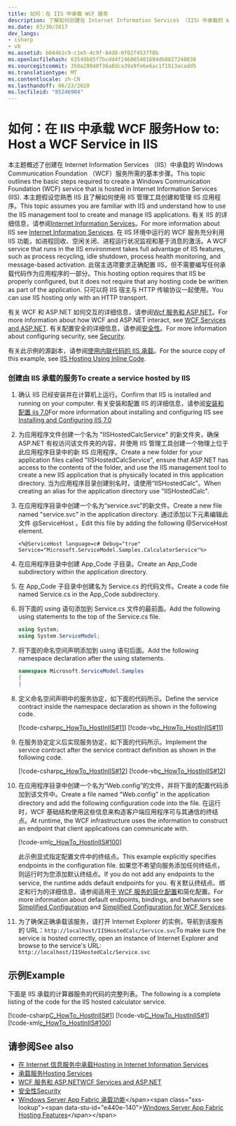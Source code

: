 ```yaml
---
title: 如何：在 IIS 中承载 WCF 服务
description: 了解如何创建在 Internet Information Services （IIS）中承载的 WCF 服务。 只可以将 IIS 宿主与 HTTP 传输协议一起使用。
ms.date: 03/30/2017
dev_langs:
- csharp
- vb
ms.assetid: b044b1c9-c1e5-4c9f-84d8-0f02f4537f8b
ms.openlocfilehash: 63549b85f7bcdd4f246005401694db8827248038
ms.sourcegitcommit: 358a28048f36a8dca39a9fe6e6ac1f1913acadd5
ms.translationtype: MT
ms.contentlocale: zh-CN
ms.lasthandoff: 06/23/2020
ms.locfileid: "85246904"
---
```

# <a name="how-to-host-a-wcf-service-in-iis"></a><span data-ttu-id="e440e-104">如何：在 IIS 中承载 WCF 服务</span><span class="sxs-lookup"><span data-stu-id="e440e-104">How to: Host a WCF Service in IIS</span></span>
<span data-ttu-id="e440e-105">本主题概述了创建在 Internet Information Services （IIS）中承载的 Windows Communication Foundation （WCF）服务所需的基本步骤。</span><span class="sxs-lookup"><span data-stu-id="e440e-105">This topic outlines the basic steps required to create a Windows Communication Foundation (WCF) service that is hosted in Internet Information Services (IIS).</span></span> <span data-ttu-id="e440e-106">本主题假设您熟悉 IIS 且了解如何使用 IIS 管理工具创建和管理 IIS 应用程序。</span><span class="sxs-lookup"><span data-stu-id="e440e-106">This topic assumes you are familiar with IIS and understand how to use the IIS management tool to create and manage IIS applications.</span></span> <span data-ttu-id="e440e-107">有关 IIS 的详细信息，请参阅[Internet Information Services](https://www.iis.net/)。</span><span class="sxs-lookup"><span data-stu-id="e440e-107">For more information about IIS see [Internet Information Services](https://www.iis.net/).</span></span> <span data-ttu-id="e440e-108">在 IIS 环境中运行的 WCF 服务充分利用 IIS 功能，如进程回收、空闲关闭、进程运行状况监视和基于消息的激活。</span><span class="sxs-lookup"><span data-stu-id="e440e-108">A WCF service that runs in the IIS environment takes full advantage of IIS features, such as process recycling, idle shutdown, process health monitoring, and message-based activation.</span></span> <span data-ttu-id="e440e-109">此宿主选项要求正确配置 IIS，但不需要编写任何承载代码作为应用程序的一部分。</span><span class="sxs-lookup"><span data-stu-id="e440e-109">This hosting option requires that IIS be properly configured, but it does not require that any hosting code be written as part of the application.</span></span> <span data-ttu-id="e440e-110">只可以将 IIS 宿主与 HTTP 传输协议一起使用。</span><span class="sxs-lookup"><span data-stu-id="e440e-110">You can use IIS hosting only with an HTTP transport.</span></span>  
  
 <span data-ttu-id="e440e-111">有关 WCF 和 ASP.NET 如何交互的详细信息，请参阅[Wcf 服务和 ASP.NET](wcf-services-and-aspnet.md)。</span><span class="sxs-lookup"><span data-stu-id="e440e-111">For more information about how WCF and ASP.NET interact, see [WCF Services and ASP.NET](wcf-services-and-aspnet.md).</span></span> <span data-ttu-id="e440e-112">有关配置安全的详细信息，请参阅[安全性](security.md)。</span><span class="sxs-lookup"><span data-stu-id="e440e-112">For more information about configuring security, see [Security](security.md).</span></span>  
  
 <span data-ttu-id="e440e-113">有关此示例的源副本，请参阅[使用内联代码的 IIS 承载](../samples/iis-hosting-using-inline-code.md)。</span><span class="sxs-lookup"><span data-stu-id="e440e-113">For the source copy of this example, see [IIS Hosting Using Inline Code](../samples/iis-hosting-using-inline-code.md).</span></span>  
  
### <a name="to-create-a-service-hosted-by-iis"></a><span data-ttu-id="e440e-114">创建由 IIS 承载的服务</span><span class="sxs-lookup"><span data-stu-id="e440e-114">To create a service hosted by IIS</span></span>  
  
1. <span data-ttu-id="e440e-115">确认 IIS 已经安装并在计算机上运行。</span><span class="sxs-lookup"><span data-stu-id="e440e-115">Confirm that IIS is installed and running on your computer.</span></span> <span data-ttu-id="e440e-116">有关安装和配置 IIS 的详细信息，请参阅[安装和配置 iis 7.0](https://docs.microsoft.com/iis/install/installing-iis-7/installing-necessary-iis-components-on-windows-vista)</span><span class="sxs-lookup"><span data-stu-id="e440e-116">For more information about installing and configuring IIS see [Installing and Configuring IIS 7.0](https://docs.microsoft.com/iis/install/installing-iis-7/installing-necessary-iis-components-on-windows-vista)</span></span>  
  
2. <span data-ttu-id="e440e-117">为应用程序文件创建一个名为 "IISHostedCalcService" 的新文件夹，确保 ASP.NET 有权访问该文件夹的内容，并使用 IIS 管理工具创建一个物理上位于此应用程序目录中的新 IIS 应用程序。</span><span class="sxs-lookup"><span data-stu-id="e440e-117">Create a new folder for your application files called "IISHostedCalcService", ensure that ASP.NET has access to the contents of the folder, and use the IIS management tool to create a new IIS application that is physically located in this application directory.</span></span> <span data-ttu-id="e440e-118">当为应用程序目录创建别名时，请使用“IISHostedCalc”。</span><span class="sxs-lookup"><span data-stu-id="e440e-118">When creating an alias for the application directory use "IISHostedCalc".</span></span>  
  
3. <span data-ttu-id="e440e-119">在应用程序目录中创建一个名为“service.svc”的新文件。</span><span class="sxs-lookup"><span data-stu-id="e440e-119">Create a new file named "service.svc" in the application directory.</span></span> <span data-ttu-id="e440e-120">通过添加以下元素编辑此文件 @ServiceHost 。</span><span class="sxs-lookup"><span data-stu-id="e440e-120">Edit this file by adding the following @ServiceHost element.</span></span>  
  
   ```
   <%@ServiceHost language=c# Debug="true" Service="Microsoft.ServiceModel.Samples.CalculatorService"%>
   ```  
  
4. <span data-ttu-id="e440e-121">在应用程序目录中创建 App_Code 子目录。</span><span class="sxs-lookup"><span data-stu-id="e440e-121">Create an App_Code subdirectory within the application directory.</span></span>  
  
5. <span data-ttu-id="e440e-122">在 App_Code 子目录中创建名为 Service.cs 的代码文件。</span><span class="sxs-lookup"><span data-stu-id="e440e-122">Create a code file named Service.cs in the App_Code subdirectory.</span></span>  
  
6. <span data-ttu-id="e440e-123">将下面的 using 语句添加到 Service.cs 文件的最前面。</span><span class="sxs-lookup"><span data-stu-id="e440e-123">Add the following using statements to the top of the Service.cs file.</span></span>  
  
    ```csharp  
    using System;  
    using System.ServiceModel;  
    ```  
  
7. <span data-ttu-id="e440e-124">将下面的命名空间声明添加到 using 语句后面。</span><span class="sxs-lookup"><span data-stu-id="e440e-124">Add the following namespace declaration after the using statements.</span></span>  
  
    ```csharp  
    namespace Microsoft.ServiceModel.Samples  
    {  
    }  
    ```  
  
8. <span data-ttu-id="e440e-125">定义命名空间声明中的服务协定，如下面的代码所示。</span><span class="sxs-lookup"><span data-stu-id="e440e-125">Define the service contract inside the namespace declaration as shown in the following code.</span></span>  
  
     [!code-csharp[c_HowTo_HostInIIS#11](../../../../samples/snippets/csharp/VS_Snippets_CFX/c_howto_hostiniis/cs/source.cs#11)]
     [!code-vb[c_HowTo_HostInIIS#11](../../../../samples/snippets/visualbasic/VS_Snippets_CFX/c_howto_hostiniis/vb/source.vb#11)]  
  
9. <span data-ttu-id="e440e-126">在服务协定定义后实现服务协定，如下面的代码所示。</span><span class="sxs-lookup"><span data-stu-id="e440e-126">Implement the service contract after the service contract definition as shown in the following code.</span></span>  
  
     [!code-csharp[c_HowTo_HostInIIS#12](../../../../samples/snippets/csharp/VS_Snippets_CFX/c_howto_hostiniis/cs/source.cs#12)]
     [!code-vb[c_HowTo_HostInIIS#12](../../../../samples/snippets/visualbasic/VS_Snippets_CFX/c_howto_hostiniis/vb/source.vb#12)]  
  
10. <span data-ttu-id="e440e-127">在应用程序目录中创建一个名为“Web.config”的文件，并将下面的配置代码添加到该文件中。</span><span class="sxs-lookup"><span data-stu-id="e440e-127">Create a file named "Web.config" in the application directory and add the following configuration code into the file.</span></span> <span data-ttu-id="e440e-128">在运行时，WCF 基础结构使用这些信息来构造客户端应用程序可与其通信的终结点。</span><span class="sxs-lookup"><span data-stu-id="e440e-128">At runtime, the WCF infrastructure uses the information to construct an endpoint that client applications can communicate with.</span></span>  
  
     [!code-xml[c_HowTo_HostInIIS#100](../../../../samples/snippets/csharp/VS_Snippets_CFX/c_howto_hostiniis/common/web.config#100)]
  
     <span data-ttu-id="e440e-129">此示例显式指定配置文件中的终结点。</span><span class="sxs-lookup"><span data-stu-id="e440e-129">This example explicitly specifies endpoints in the configuration file.</span></span> <span data-ttu-id="e440e-130">如果您不希望向服务添加任何终结点，则运行时为您添加默认终结点。</span><span class="sxs-lookup"><span data-stu-id="e440e-130">If you do not add any endpoints to the service, the runtime adds default endpoints for you.</span></span> <span data-ttu-id="e440e-131">有关默认终结点、绑定和行为的详细信息，请参阅适用[于 WCF 服务的](../samples/simplified-configuration-for-wcf-services.md)[简化配置](../simplified-configuration.md)和简化配置。</span><span class="sxs-lookup"><span data-stu-id="e440e-131">For more information about default endpoints, bindings, and behaviors see [Simplified Configuration](../simplified-configuration.md) and [Simplified Configuration for WCF Services](../samples/simplified-configuration-for-wcf-services.md).</span></span>  
  
11. <span data-ttu-id="e440e-132">为了确保正确承载该服务，请打开 Internet Explorer 的实例，导航到该服务的 URL：`http://localhost/IISHostedCalc/Service.svc`</span><span class="sxs-lookup"><span data-stu-id="e440e-132">To make sure the service is hosted correctly, open an instance of Internet Explorer and browse to the service's URL: `http://localhost/IISHostedCalc/Service.svc`</span></span>  
  
## <a name="example"></a><span data-ttu-id="e440e-133">示例</span><span class="sxs-lookup"><span data-stu-id="e440e-133">Example</span></span>  
 <span data-ttu-id="e440e-134">下面是 IIS 承载的计算器服务的代码的完整列表。</span><span class="sxs-lookup"><span data-stu-id="e440e-134">The following is a complete listing of the code for the IIS hosted calculator service.</span></span>  
  
 [!code-csharp[C_HowTo_HostInIIS#1](../../../../samples/snippets/csharp/VS_Snippets_CFX/c_howto_hostiniis/cs/source.cs#1)]
 [!code-vb[C_HowTo_HostInIIS#1](../../../../samples/snippets/visualbasic/VS_Snippets_CFX/c_howto_hostiniis/vb/source.vb#1)]
 [!code-xml[c_HowTo_HostInIIS#100](../../../../samples/snippets/csharp/VS_Snippets_CFX/c_howto_hostiniis/common/web.config#100)]  
  
## <a name="see-also"></a><span data-ttu-id="e440e-135">请参阅</span><span class="sxs-lookup"><span data-stu-id="e440e-135">See also</span></span>

- [<span data-ttu-id="e440e-136">在 Internet 信息服务中承载</span><span class="sxs-lookup"><span data-stu-id="e440e-136">Hosting in Internet Information Services</span></span>](hosting-in-internet-information-services.md)
- [<span data-ttu-id="e440e-137">承载服务</span><span class="sxs-lookup"><span data-stu-id="e440e-137">Hosting Services</span></span>](../hosting-services.md)
- [<span data-ttu-id="e440e-138">WCF 服务和 ASP.NET</span><span class="sxs-lookup"><span data-stu-id="e440e-138">WCF Services and ASP.NET</span></span>](wcf-services-and-aspnet.md)
- [<span data-ttu-id="e440e-139">安全性</span><span class="sxs-lookup"><span data-stu-id="e440e-139">Security</span></span>](security.md)
- <span data-ttu-id="e440e-140">[Windows Server App Fabric 承载功能](https://docs.microsoft.com/previous-versions/appfabric/ee677189(v=azure.10))</span><span class="sxs-lookup"><span data-stu-id="e440e-140">[Windows Server App Fabric Hosting Features](https://docs.microsoft.com/previous-versions/appfabric/ee677189(v=azure.10))</span></span>
